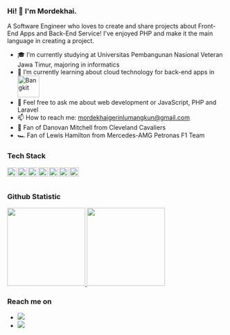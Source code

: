 ### Hi! 👋 I'm Mordekhai.

A Software Engineer who loves to create and share projects about Front-End Apps and Back-End Service! I've enjoyed PHP and make it the main language in creating a project.

- 🎓 I’m currently studying at Universitas Pembangunan Nasional Veteran Jawa Timur, majoring in informatics
- 🌱 I’m currently learning about cloud technology for back-end apps in <img alt="Bangkit" title="Bangkit" width="50" src="https://lh3.googleusercontent.com/NtORZkpsdeRJDkdA4DdUYwMUdpL1pNNO1HOVby1F6Qst1jwx6yVRkDmHJeaOtWzFLQWMPZxU_XFurb3646KdxYX8n7cYNoJeC0kpiVOhPWhayI5Z6e0X=w600"><a href="https://grow.google/intl/id_id/bangkit/?tab=machine-learning"><a/><img/> 
- 💬 Feel free to ask me about web development or JavaScript, PHP and Laravel
- 📫 How to reach me: mordekhaigerinlumangkun@gmail.com
- 🏀 Fan of Danovan Mitchell from Cleveland Cavaliers
- 🏎️ Fan of Lewis Hamilton from Mercedes-AMG Petronas F1 Team

### Tech Stack
  <a href="#"><img align="left" alt="JavaScript" title="JavaScript" width="21px" src="https://upload.wikimedia.org/wikipedia/commons/9/99/Unofficial_JavaScript_logo_2.svg" /></a>
  <a href="https://nodejs.org/"><img align="left" alt="NodeJS" title="NodeJS" width="21px" src="https://seeklogo.com/images/N/nodejs-logo-FBE122E377-seeklogo.com.png" /></a>
  <a href="https://reactjs.org/"><img align="left" alt="React" title="React" width="21px" src="https://cdn.worldvectorlogo.com/logos/react-2.svg" /></a>
  <a href="https://www.php.net/ "><img align="left" alt="php" title="PHP" width="21px" src="https://brandslogos.com/wp-content/uploads/images/large/php-logo-vector.svg" /></a>
  <a href="https://laravel.com/"><img align="left" alt="Laravel" title="Laravel" width="21px" src="https://upload.wikimedia.org/wikipedia/commons/9/9a/Laravel.svg" /></a>
  <a href="https://codeigniter.com/"><img align="left" alt="Codeigniter" title="Codeigniter" width="21px" src="https://cdn.worldvectorlogo.com/logos/codeigniter.svg" /></a>
  <a href="https://www.mysql.com/"><img align="left" alt="MYSQL" title="MYSQL" width="21px" src="https://cdn.worldvectorlogo.com/logos/mysql-6.svg" /></a>
  <br>
  <br>
  
### Github Statistic
<p align="left">
<a href="https://github.com/gerinmordekhai">
  <img height="180em" src="https://github-readme-stats-eight-theta.vercel.app/api?username=gerinmordekhai&show_icons=true&theme=algolia&include_all_commits=true&count_private=true"/>
  <img height="180em" src="https://github-readme-stats-eight-theta.vercel.app/api/top-langs/?username=gerinmordekhai&layout=compact&langs_count=8&theme=algolia"/>
</a>
</p>

### Reach me on
- <a href="mailto:mordekhaigerinlumangkun@gmail.com" style="text-decoration: none;"><img src="https://img.shields.io/badge/email%20me%20here-%23EA4335?&style=for-the-badge&logo=gmail&logoColor=white"/></a>
- <a href="https://instagram.com/gerinmordekhaii" style="text-decoration: none;"><img src="https://img.shields.io/badge/instagram-%23E4405F?&style=for-the-badge&logo=instagram&logoColor=white"/></a>